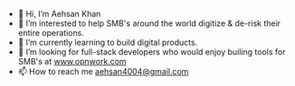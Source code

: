 - 👋 Hi, I’m Aehsan Khan
- 👀 I’m interested to help SMB's around the world digitize & de-risk their entire operations.
- 🌱 I’m currently learning to build digital products.
- 💞️ I’m looking for full-stack developers who would enjoy builing tools for SMB's at www.opnwork.com 
- 📫 How to reach me aehsan4004@gmail.com

<!---
Aehsan4004/Aehsan4004 is a ✨ special ✨ repository because its `README.md` (this file) appears on your GitHub profile.
You can click the Preview link to take a look at your changes.
--->
